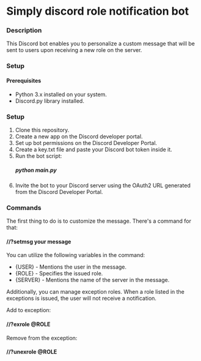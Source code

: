 # Simply discord role notification bot

### Description

This Discord bot enables you to personalize a custom message that will be sent to users upon receiving a new role on the server.
### Setup

#### Prerequisites
- Python 3.x installed on your system.
- Discord.py library installed.

### Setup
1. Clone this repository.
2. Create a new app on the Discord developer portal.
3. Set up bot permissions on the Discord Developer Portal.
4. Create a key.txt file and paste your Discord bot token inside it.
5. Run the bot script:
   ##### python main.py
6. Invite the bot to your Discord server using the OAuth2 URL generated from the Discord Developer Portal.

### Commands
The first thing to do is to customize the message.
There's a command for that:
#### //?setmsg your message

You can utilize the following variables in the command:
- {USER} - Mentions the user in the message.
- {ROLE} - Specifies the issued role.
- {SERVER} - Mentions the name of the server in the message.

Additionally, you can manage exception roles. When a role listed in the exceptions is issued, the user will not receive a notification.

Add to exception:
#### //?exrole @ROLE

Remove from the exception:
#### //?unexrole @ROLE
